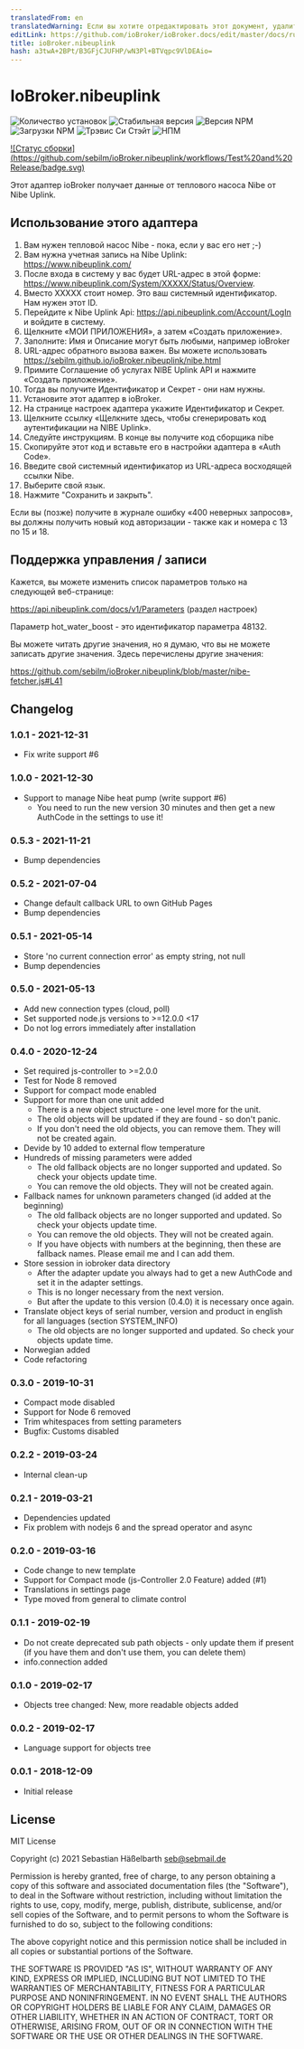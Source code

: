 ```yaml
---
translatedFrom: en
translatedWarning: Если вы хотите отредактировать этот документ, удалите поле «translationFrom», в противном случае этот документ будет снова автоматически переведен
editLink: https://github.com/ioBroker/ioBroker.docs/edit/master/docs/ru/adapterref/iobroker.nibeuplink/README.md
title: ioBroker.nibeuplink
hash: a3twA+2BPt/B3GFjCJUFHP/wN3Pl+BTVqpc9VlDEAio=
---
```

# IoBroker.nibeuplink

![Количество установок](http://iobroker.live/badges/nibeuplink-installed.svg)
![Стабильная версия](http://iobroker.live/badges/nibeuplink-stable.svg)
![Версия NPM](https://img.shields.io/npm/v/iobroker.nibeuplink.svg)
![Загрузки NPM](https://img.shields.io/npm/dm/iobroker.nibeuplink.svg)
![Трэвис Си Стэйт](https://travis-ci.org/sebilm/ioBroker.nibeuplink.svg?branch=master)
![НПМ](https://nodei.co/npm/iobroker.nibeuplink.png?downloads=true)

[![Статус сборки] (https://github.com/sebilm/ioBroker.nibeuplink/workflows/Test%20and%20Release/badge.svg)](https://github.com/sebilm/ioBroker.nibeuplink/actions/workflows/test-and-release.yml)

Этот адаптер ioBroker получает данные от теплового насоса Nibe от Nibe Uplink.

## Использование этого адаптера
1. Вам нужен тепловой насос Nibe - пока, если у вас его нет ;-)
2. Вам нужна учетная запись на Nibe Uplink: https://www.nibeuplink.com/
3. После входа в систему у вас будет URL-адрес в этой форме: https://www.nibeuplink.com/System/XXXXX/Status/Overview.
4. Вместо ХХХХХ стоит номер. Это ваш системный идентификатор. Нам нужен этот ID.
5. Перейдите к Nibe Uplink Api: https://api.nibeuplink.com/Account/LogIn и войдите в систему.
6. Щелкните «МОИ ПРИЛОЖЕНИЯ», а затем «Создать приложение».
7. Заполните: Имя и Описание могут быть любыми, например ioBroker
8. URL-адрес обратного вызова важен. Вы можете использовать https://sebilm.github.io/ioBroker.nibeuplink/nibe.html
9. Примите Соглашение об услугах NIBE Uplink API и нажмите «Создать приложение».
10. Тогда вы получите Идентификатор и Секрет - они нам нужны.
11. Установите этот адаптер в ioBroker.
12. На странице настроек адаптера укажите Идентификатор и Секрет.
13. Щелкните ссылку «Щелкните здесь, чтобы сгенерировать код аутентификации на NIBE Uplink».
14. Следуйте инструкциям. В конце вы получите код сборщика nibe
15. Скопируйте этот код и вставьте его в настройки адаптера в «Auth Code».
16. Введите свой системный идентификатор из URL-адреса восходящей ссылки Nibe.
17. Выберите свой язык.
18. Нажмите "Сохранить и закрыть".

Если вы (позже) получите в журнале ошибку «400 неверных запросов», вы должны получить новый код авторизации - также как и номера с 13 по 15 и 18.

## Поддержка управления / записи
Кажется, вы можете изменить список параметров только на следующей веб-странице:

https://api.nibeuplink.com/docs/v1/Parameters (раздел настроек)

Параметр hot_water_boost - это идентификатор параметра 48132.

Вы можете читать другие значения, но я думаю, что вы не можете записать другие значения. Здесь перечислены другие значения:

https://github.com/sebilm/ioBroker.nibeuplink/blob/master/nibe-fetcher.js#L41

## Changelog

### 1.0.1 - 2021-12-31
* Fix write support #6

### 1.0.0 - 2021-12-30
* Support to manage Nibe heat pump (write support #6)
  - You need to run the new version 30 minutes and then get a new AuthCode in the settings to use it!

### 0.5.3 - 2021-11-21
* Bump dependencies

### 0.5.2 - 2021-07-04
* Change default callback URL to own GitHub Pages
* Bump dependencies

### 0.5.1 - 2021-05-14
* Store 'no current connection error' as empty string, not null
* Bump dependencies

### 0.5.0 - 2021-05-13
* Add new connection types (cloud, poll)
* Set supported node.js versions to >=12.0.0 <17
* Do not log errors immediately after installation

### 0.4.0 - 2020-12-24
* Set required js-controller to >=2.0.0
* Test for Node 8 removed
* Support for compact mode enabled
* Support for more than one unit added
  - There is a new object structure - one level more for the unit.
  - The old objects will be updated if they are found - so don't panic.
  - If you don't need the old objects, you can remove them. They will not be created again.
* Devide by 10 added to external flow temperature
* Hundreds of missing parameters were added
  - The old fallback objects are no longer supported and updated. So check your objects update time.
  - You can remove the old objects. They will not be created again.
* Fallback names for unknown parameters changed (id added at the beginning)
  - The old fallback objects are no longer supported and updated. So check your objects update time.
  - You can remove the old objects. They will not be created again.
  - If you have objects with numbers at the beginning, then these are fallback names. Please email me and I can add them.
* Store session in iobroker data directory
  - After the adapter update you always had to get a new AuthCode and set it in the adapter settings.
  - This is no longer necessary from the next version.
  - But after the update to this version (0.4.0) it is necessary once again.
* Translate object keys of serial number, version and product in english for all languages (section SYSTEM_INFO)
  - The old objects are no longer supported and updated. So check your objects update time.
* Norwegian added
* Code refactoring

### 0.3.0 - 2019-10-31
* Compact mode disabled
* Support for Node 6 removed
* Trim whitespaces from setting parameters
* Bugfix: Customs disabled

### 0.2.2 - 2019-03-24
* Internal clean-up

### 0.2.1 - 2019-03-21
* Dependencies updated
* Fix problem with nodejs 6 and the spread operator and async

### 0.2.0 - 2019-03-16
* Code change to new template
* Support for Compact mode (js-Controller 2.0 Feature) added (#1)
* Translations in settings page
* Type moved from general to climate control

### 0.1.1 - 2019-02-19
* Do not create deprecated sub path objects - only update them if present (if you have them and don't use them, you can delete them)
* info.connection added

### 0.1.0 - 2019-02-17
* Objects tree changed: New, more readable objects added

### 0.0.2 - 2019-02-17
* Language support for objects tree

### 0.0.1 - 2018-12-09
* Initial release

## License
MIT License

Copyright (c) 2021 Sebastian Häßelbarth <seb@sebmail.de>

Permission is hereby granted, free of charge, to any person obtaining a copy
of this software and associated documentation files (the "Software"), to deal
in the Software without restriction, including without limitation the rights
to use, copy, modify, merge, publish, distribute, sublicense, and/or sell
copies of the Software, and to permit persons to whom the Software is
furnished to do so, subject to the following conditions:

The above copyright notice and this permission notice shall be included in all
copies or substantial portions of the Software.

THE SOFTWARE IS PROVIDED "AS IS", WITHOUT WARRANTY OF ANY KIND, EXPRESS OR
IMPLIED, INCLUDING BUT NOT LIMITED TO THE WARRANTIES OF MERCHANTABILITY,
FITNESS FOR A PARTICULAR PURPOSE AND NONINFRINGEMENT. IN NO EVENT SHALL THE
AUTHORS OR COPYRIGHT HOLDERS BE LIABLE FOR ANY CLAIM, DAMAGES OR OTHER
LIABILITY, WHETHER IN AN ACTION OF CONTRACT, TORT OR OTHERWISE, ARISING FROM,
OUT OF OR IN CONNECTION WITH THE SOFTWARE OR THE USE OR OTHER DEALINGS IN THE
SOFTWARE.